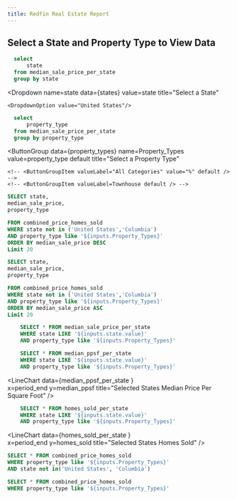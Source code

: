 ```yaml
---
title: Redfin Real Estate Report
---
```


## Select a State and Property Type to View Data

```sql states
  select
      state
  from median_sale_price_per_state
  group by state
```

<Dropdown
    name=state
    data={states}
    value=state
    title="Select a State"
>
    <DropdownOption value="United States"/>
</Dropdown>


```sql property_types
  select
      property_type
  from median_sale_price_per_state
  group by property_type 
```


<ButtonGroup
    data={property_types} 
    name=Property_Types
    value=property_type
    default
    title="Select a Property Type"
>
    <!-- <ButtonGroupItem valueLabel="All Categories" value="%" default /> -->
    <!-- <ButtonGroupItem valueLabel=Townhouse default /> -->
</ButtonGroup>


```sql top_20_median_sale_price
SELECT state,
median_sale_price,
property_type

FROM combined_price_homes_sold
WHERE state not in ('United States','Columbia')
AND property_type like '${inputs.Property_Types}'
ORDER BY median_sale_price DESC
Limit 20
```


<BarChart 
    data={top_20_median_sale_price} 
    x=state
    y=median_sale_price
    title="20 Highest Median Sale Price By Property Type"
/>

```sql bottom_20_median_sale_price
SELECT state,
median_sale_price,
property_type

FROM combined_price_homes_sold
WHERE state not in ('United States','Columbia')
AND property_type like '${inputs.Property_Types}'
ORDER BY median_sale_price ASC
Limit 20
```

<BarChart 
    data={bottom_20_median_sale_price}
    x=state
    y=median_sale_price
    sort=false
    title="20 Lowest Median Sale Price By Property Type"
/>

```sql median_sale_price_by_state
    SELECT * FROM median_sale_price_per_state
    WHERE state LIKE '${inputs.state.value}'
    AND property_type like '${inputs.Property_Types}'
```


<LineChart data={median_sale_price_by_state} x=period_end y=median_sale_price yAxisTitle="Median Sale Price" title="Selected State Median Sale Price">
    <ReferenceLine x='2020-03-11' label="Start Covid Pandemic" hideValue=true/>
    <ReferenceLine x='2023-05-05' label="End Covid Pandemic" hideValue=true/>
</LineChart>


```sql median_ppsf_per_state
    SELECT * FROM median_ppsf_per_state
    WHERE state LIKE '${inputs.state.value}'
    AND property_type like '${inputs.Property_Types}'
```

<LineChart 
    data={median_ppsf_per_state
    }  
    x=period_end
    y=median_ppsf
    title="Selected States Median Price Per Square Foot"
/>


```sql homes_sold_per_state
    SELECT * FROM homes_sold_per_state
    WHERE state LIKE '${inputs.state.value}'
    AND property_type like '${inputs.Property_Types}'
```

<LineChart 
    data={homes_sold_per_state
    }  
    x=period_end
    y=homes_sold
    title="Selected States Homes Sold"
/>

```sql scatter_chart
SELECT * FROM combined_price_homes_sold
WHERE property_type like '${inputs.Property_Types}'
AND state not in('United States', 'Columbia')
```

<ScatterPlot 
    data={scatter_chart} 
    x=median_sale_price
    y=homes_sold
    xAxisTitle=true 
    yAxisTitle=true
    title="Median Sale Price vs Homes Sold"
/>

```sql map
SELECT * FROM combined_price_homes_sold
WHERE property_type like '${inputs.Property_Types}'
```

<USMap
    data={map}
    state=state
    value=median_sale_price
    colorScale=bluegreen
    title="Median Sale Price Per State Map"
/>